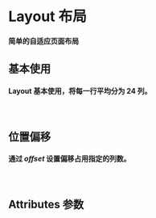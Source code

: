 <script setup>
import demo1 from './demo1.vue'
import demo2 from './demo2.vue'
import Attributes from './Attributes.vue'
</script>

# Layout 布局

#### 简单的自适应页面布局

## 基本使用

#### Layout 基本使用，将每一行平均分为 24 列。

<br/>

<preivew-box>
  <demo1/>
<preview comName="layout" demoName="demo1"/>
</preivew-box>

## 位置偏移

#### 通过 _offset_ 设置偏移占用指定的列数。

<br/>
<preivew-box>
  <demo2/>
<preview comName="layout" demoName="demo2"/>
</preivew-box>

## Attributes 参数

<Attributes/>
<br/>

